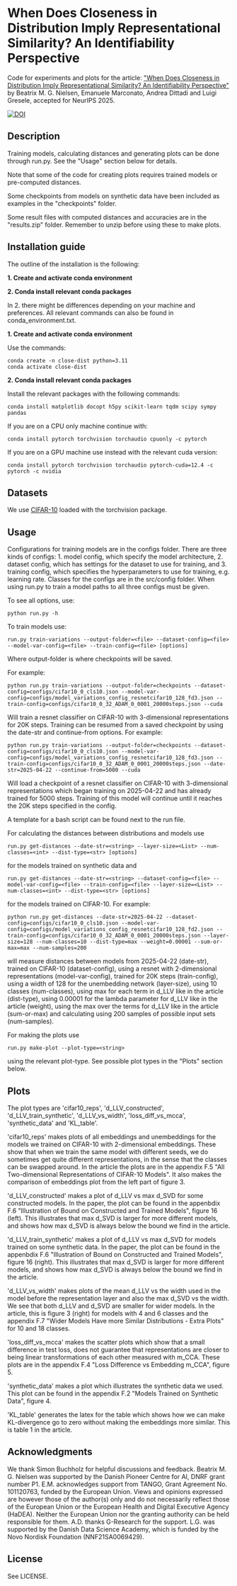 # When Does Closeness in Distribution Imply Representational Similarity? An Identifiability Perspective
Code for experiments and plots for the article: ["When Does Closeness in Distribution Imply Representational Similarity? An Identifiability Perspective"](https://arxiv.org/abs/2506.03784) by Beatrix M. G. Nielsen, Emanuele Marconato, Andrea Dittadi and Luigi Gresele, accepted for NeurIPS 2025.

[![DOI](https://zenodo.org/badge/1066371626.svg)](https://doi.org/10.5281/zenodo.17249361)


## Description
Training models, calculating distances and generating plots can be done through run.py. See the "Usage" section  below for details.

Note that some of the code for creating plots requires trained models or pre-computed distances. 

Some checkpoints from models on synthetic data have been included as examples in the "checkpoints" folder. 

Some result files with computed distances and accuracies are in the "results.zip" folder. Remember to unzip before using these to make plots.  



## Installation guide

The outline of the installation is the following:

**1. Create and activate conda environment**

**2. Conda install relevant conda packages**

In 2. there might be differences depending on your machine and preferences. All relevant commands can also be found in conda_environment.txt. 

**1. Create and activate conda environment**

Use the commands:
```
conda create -n close-dist python=3.11
conda activate close-dist
```

**2. Conda install relevant conda packages** 

Install the relevant packages with the following commands:
```
conda install matplotlib docopt h5py scikit-learn tqdm scipy sympy pandas
```
If you are on a CPU only machine continue with:
```
conda install pytorch torchvision torchaudio cpuonly -c pytorch
```
If you are on a GPU machine use instead with the relevant cuda version:
```
conda install pytorch torchvision torchaudio pytorch-cuda=12.4 -c pytorch -c nvidia
```



## Datasets
We use [CIFAR-10](https://docs.pytorch.org/vision/main/generated/torchvision.datasets.CIFAR10.html) loaded with the torchvision package.


## Usage

Configurations for training models are in the configs folder. There are three kinds of configs: 1. model config, which specify the model architecture, 2. dataset config, which has settings for the dataset to use for training, and 3. training config, which specifies the hyperparameters to use for training, e.g. learning rate. Classes for the configs are in the src/config folder. When using run.py to train a model paths to all three configs must be given. 

To see all options, use:
```
python run.py -h
```
To train models use:
```
run.py train-variations --output-folder=<file> --dataset-config=<file> --model-var-config=<file> --train-config=<file> [options]
```
Where output-folder is where checkpoints will be saved. 

For example:
```
python run.py train-variations --output-folder=checkpoints --dataset-config=configs/cifar10_0_cls10.json --model-var-config=configs/model_variations_config_resnetcifar10_128_fd3.json --train-config=configs/cifar10_0_32_ADAM_0_0001_20000steps.json --cuda
```
Will train a resnet classifier on CIFAR-10 with 3-dimensional representations for 20K steps. Training can be resumed from a saved checkpoint by using the date-str and continue-from options. For example:  
```
python run.py train-variations --output-folder=checkpoints --dataset-config=configs/cifar10_0_cls10.json --model-var-config=configs/model_variations_config_resnetcifar10_128_fd3.json --train-config=configs/cifar10_0_32_ADAM_0_0001_20000steps.json --date-str=2025-04-22 --continue-from=5000 --cuda
```
Will load a checkpoint of a resnet classifier on CIFAR-10 with 3-dimensional representations which began training on 2025-04-22 and has already trained for 5000 steps. Training of this model will continue until it reaches the 20K steps specified in the config. 

A template for a bash script can be found next to the run file.  

For calculating the distances between distributions and models use 
```
run.py get-distances --date-str=<string> --layer-size=<List> --num-classes=<int> --dist-type=<str> [options]
```
for the models trained on synthetic data and 
```
run.py get-distances --date-str=<string> --dataset-config=<file> --model-var-config=<file> --train-config=<file> --layer-size=<List> --num-classes=<int> --dist-type=<str> [options]
```
for the models trained on CIFAR-10. For example:
```
python run.py get-distances --date-str=2025-04-22 --dataset-config=configs/cifar10_0_cls10.json --model-var-config=configs/model_variations_config_resnetcifar10_128_fd2.json --train-config=configs/cifar10_0_32_ADAM_0_0001_20000steps.json --layer-size=128 --num-classes=10 --dist-type=max --weight=0.00001 --sum-or-max=max --num-samples=200
```
will measure distances between models from 2025-04-22 (date-str), trained on CIFAR-10 (dataset-config), using a resnet with 2-dimensional representations (model-var-config), trained for 20K steps (train-config), using a width of 128 for the unembedding network (layer-size), using 10 classes (num-classes), using max for each term in d_LLV like in the article (dist-type), using 0.00001 for the lambda parameter for d_LLV like in the article (weight), using the max over the terms for d_LLV like in the article (sum-or-max) and calculating using 200 samples of possible input sets (num-samples).  

For making the plots use 
```
run.py make-plot --plot-type=<string>
``` 
using the relevant plot-type. See possible plot types in the "Plots" section below. 



## Plots
The plot types are 'cifar10_reps', 'd_LLV_constructed', 'd_LLV_train_synthetic', 'd_LLV_vs_width', 'loss_diff_vs_mcca', 'synthetic_data' and 'KL_table'.

'cifar10_reps' makes plots of all embeddings and unembeddings for the models we trained on CIFAR-10 with 2-dimensional embeddings. These show that when we train the same model with different seeds, we do sometimes get quite different representations, in the sense that the classes can be swapped around. In the article the plots are in the appendix F.5 "All Two-dimensional Representations of CIFAR-10 Models". It also makes the comparison of embeddings plot from the left part of figure 3. 

'd_LLV_constructed' makes a plot of d_LLV vs max d_SVD for some constructed models. In the paper, the plot can be found in the appenbdix F.6 "Illustration of Bound on Constructed and Trained Models", figure 16 (left). This illustrates that max d_SVD is larger for more different models, and shows how max d_SVD is always below the bound we find in the article. 

'd_LLV_train_synthetic' makes a plot of d_LLV vs max d_SVD for models trained on some synthetic data. In the paper, the plot can be found in the appenbdix F.6 "Illustration of Bound on Constructed and Trained Models", figure 16 (right). This illustrates that max d_SVD is larger for more different models, and shows how max d_SVD is always below the bound we find in the article.  

'd_LLV_vs_width' makes plots of the mean d_LLV vs the width used in the model before the representation layer and also the max d_SVD vs the width. We see that both d_LLV and d_SVD are smaller for wider models. In the article, this is figure 3 (right) for models with 4 and 6 classes and the appendix F.7 "Wider Models Have more Similar Distributions - Extra Plots" for 10 and 18 classes.   

'loss_diff_vs_mcca' makes the scatter plots which show that a small difference in test loss, does not guarantee that representations are closer to being linear transformations of each other measured with m_CCA. These plots are in the appendix F.4 "Loss Difference vs Embedding m_CCA", figure 5.   

'synthetic_data' makes a plot which illustrates the synthetic data we used. This plot can be found in the appendix F.2 "Models Trained on Synthetic Data", figure 4.  

'KL_table' generates the latex for the table which shows how we can make KL-divergence go to zero without making the embeddings more similar. This is table 1 in the article. 




## Acknowledgments

We thank Simon Buchholz for helpful discussions and feedback. Beatrix M. G. Nielsen was supported
by the Danish Pioneer Centre for AI, DNRF grant number P1. E.M. acknowledges support from
TANGO, Grant Agreement No. 101120763, funded by the European Union. Views and opinions
expressed are however those of the author(s) only and do not necessarily reflect those of the European
Union or the European Health and Digital Executive Agency (HaDEA). Neither the European Union
nor the granting authority can be held responsible for them. A.D. thanks G-Research for the support.
L.G. was supported by the Danish Data Science Academy, which is funded by the Novo Nordisk
Foundation (NNF21SA0069429). 

## License 

See LICENSE.





